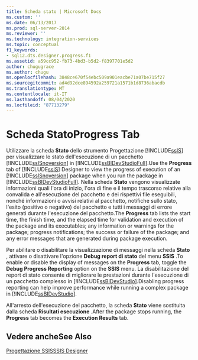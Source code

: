 ```yaml
---
title: Scheda stato | Microsoft Docs
ms.custom: ''
ms.date: 06/13/2017
ms.prod: sql-server-2014
ms.reviewer: ''
ms.technology: integration-services
ms.topic: conceptual
f1_keywords:
- sql12.dts.designer.progress.f1
ms.assetid: a59cc952-fb73-4bd3-b5d2-f8397701e5d2
author: chugugrace
ms.author: chugu
ms.openlocfilehash: 3848ce670f54ebc509a901eacbe71a07be715f27
ms.sourcegitcommit: ad4d92dce894592a259721a1571b1d8736abacdb
ms.translationtype: MT
ms.contentlocale: it-IT
ms.lasthandoff: 08/04/2020
ms.locfileid: "87713279"
---
```

# <a name="progress-tab"></a><span data-ttu-id="becbf-102">Scheda Stato</span><span class="sxs-lookup"><span data-stu-id="becbf-102">Progress Tab</span></span>
  <span data-ttu-id="becbf-103">Utilizzare la scheda **Stato** dello strumento Progettazione [!INCLUDE[ssIS](../includes/ssis-md.md)] per visualizzare lo stato dell'esecuzione di un pacchetto [!INCLUDE[ssISnoversion](../includes/ssisnoversion-md.md)] in [!INCLUDE[ssBIDevStudioFull](../includes/ssbidevstudiofull-md.md)].</span><span class="sxs-lookup"><span data-stu-id="becbf-103">Use the **Progress** tab of [!INCLUDE[ssIS](../includes/ssis-md.md)] Designer to view the progress of execution of an [!INCLUDE[ssISnoversion](../includes/ssisnoversion-md.md)] package when you run the package in [!INCLUDE[ssBIDevStudioFull](../includes/ssbidevstudiofull-md.md)].</span></span> <span data-ttu-id="becbf-104">Nella scheda **Stato** vengono visualizzate informazioni quali l'ora di inizio, l'ora di fine e il tempo trascorso relative alla convalida e all'esecuzione del pacchetto e dei rispettivi file eseguibili, nonché informazioni o avvisi relativi al pacchetto, notifiche sullo stato, l'esito (positivo o negativo) del pacchetto e tutti i messaggi di errore generati durante l'esecuzione del pacchetto.</span><span class="sxs-lookup"><span data-stu-id="becbf-104">The **Progress** tab lists the start time, the finish time, and the elapsed time for validation and execution of the package and its executables; any information or warnings for the package; progress notifications; the success or failure of the package; and any error messages that are generated during package execution.</span></span>  
  
 <span data-ttu-id="becbf-105">Per abilitare o disabilitare la visualizzazione di messaggi nella scheda **Stato** , attivare o disattivare l'opzione **Debug report di stato** del menu **SSIS** .</span><span class="sxs-lookup"><span data-stu-id="becbf-105">To enable or disable the display of messages on the **Progress** tab, toggle the **Debug Progress Reporting** option on the **SSIS** menu.</span></span> <span data-ttu-id="becbf-106">La disabilitazione del report di stato consente di migliorare le prestazioni durante l'esecuzione di un pacchetto complesso in [!INCLUDE[ssBIDevStudio](../includes/ssbidevstudio-md.md)].</span><span class="sxs-lookup"><span data-stu-id="becbf-106">Disabling progress reporting can help improve performance while running a complex package in [!INCLUDE[ssBIDevStudio](../includes/ssbidevstudio-md.md)].</span></span>  
  
 <span data-ttu-id="becbf-107">All'arresto dell'esecuzione del pacchetto, la scheda **Stato** viene sostituita dalla scheda **Risultati esecuzione** .</span><span class="sxs-lookup"><span data-stu-id="becbf-107">After the package stops running, the **Progress** tab becomes the **Execution Results** tab.</span></span>  
  
## <a name="see-also"></a><span data-ttu-id="becbf-108">Vedere anche</span><span class="sxs-lookup"><span data-stu-id="becbf-108">See Also</span></span>  
 [<span data-ttu-id="becbf-109">Progettazione SSIS</span><span class="sxs-lookup"><span data-stu-id="becbf-109">SSIS Designer</span></span>](ssis-designer.md)  
  
  
